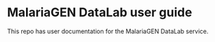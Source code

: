 # MalariaGEN DataLab user guide

This repo has user documentation for the MalariaGEN DataLab service.
